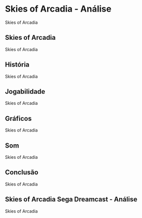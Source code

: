 ---
---

# Skies of Arcadia - Análise

Skies of Arcadia

## Skies of Arcadia

Skies of Arcadia

## História

Skies of Arcadia

## Jogabilidade

Skies of Arcadia

## Gráficos

Skies of Arcadia

## Som

Skies of Arcadia

## Conclusão

Skies of Arcadia

## Skies of Arcadia Sega Dreamcast - Análise

Skies of Arcadia
